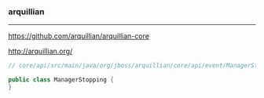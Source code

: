 ### arquillian
---
https://github.com/arquillian/arquillian-core

http://arquillian.org/

```java
// core/api/src/main/java/org/jboss/arquillian/core/api/event/ManagerStopping.java

public class ManagerStopping {
}

```

```
```

```
```


